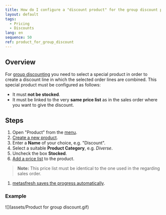 ```yaml
---
title: How do I configure a "discount product" for the group discount process?
layout: default
tags:
  - Pricing
  - Discounts
lang: en
sequence: 50
ref: product_for_group_discount
---
```


## Overview
For [group discounting](Order_line_group_discount) you need to select a special product in order to create a discount line in which the selected order lines are combined. This special product must be configured as follows:
- It must **not be stocked**.
- It must be linked to the very **same price list** as in the sales order where you want to give the discount.

## Steps
1. Open "Product" from the [menu](Menu).
1. [Create a new product](New_Record_Window).
1. Enter a **Name**  of your choice, e.g. "Discount".
1. Select a suitable **Product Category**, e.g. *Diverse*.
1. Uncheck the box **Stocked**.
1. [Add a price list](ProductPrice) to the product.
 >**Note:** This price list must be identical to the one used in the regarding sales order.

1. [metasfresh saves the progress automatically](Saveindicator).

### Example
![](assets/Product for group discount.gif)
